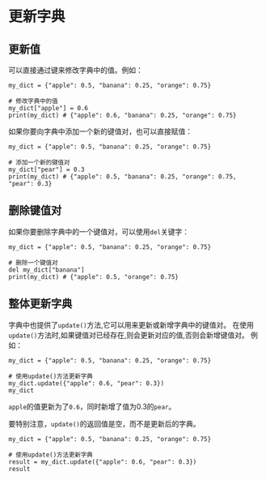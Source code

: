 # 更新字典

## 更新值

可以直接通过键来修改字典中的值。例如：

```{code-cell} python
my_dict = {"apple": 0.5, "banana": 0.25, "orange": 0.75}

# 修改字典中的值
my_dict["apple"] = 0.6
print(my_dict) # {"apple": 0.6, "banana": 0.25, "orange": 0.75}
```

如果你要向字典中添加一个新的键值对，也可以直接赋值：

```{code-cell} python
my_dict = {"apple": 0.5, "banana": 0.25, "orange": 0.75}

# 添加一个新的键值对
my_dict["pear"] = 0.3
print(my_dict) # {"apple": 0.5, "banana": 0.25, "orange": 0.75, "pear": 0.3}
```

## 删除键值对

如果你要删除字典中的一个键值对，可以使用`del`关键字：

```{code-cell} python
my_dict = {"apple": 0.5, "banana": 0.25, "orange": 0.75}

# 删除一个键值对
del my_dict["banana"]
print(my_dict) # {"apple": 0.5, "orange": 0.75}
```

## 整体更新字典

字典中也提供了`update()`方法,它可以用来更新或新增字典中的键值对。
在使用`update()`方法时,如果键值对已经存在,则会更新对应的值,否则会新增键值对。
例如：

```{code-cell} python
my_dict = {"apple": 0.5, "banana": 0.25, "orange": 0.75}

# 使用update()方法更新字典
my_dict.update({"apple": 0.6, "pear": 0.3})
my_dict
```

`apple`的值更新为了`0.6`，同时新增了值为0.3的`pear`。

要特别注意，`update()`的返回值是空，而不是更新后的字典。

```{code-cell} python
my_dict = {"apple": 0.5, "banana": 0.25, "orange": 0.75}

# 使用update()方法更新字典
result = my_dict.update({"apple": 0.6, "pear": 0.3})
result
```
